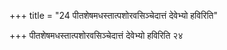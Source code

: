 +++
title = "24 पीतशेषमधस्तात्पशोरवसिञ्चेदात्तं देवेभ्यो हविरिति"

+++
पीतशेषमधस्तात्पशोरवसिञ्चेदात्तं देवेभ्यो हविरिति २४